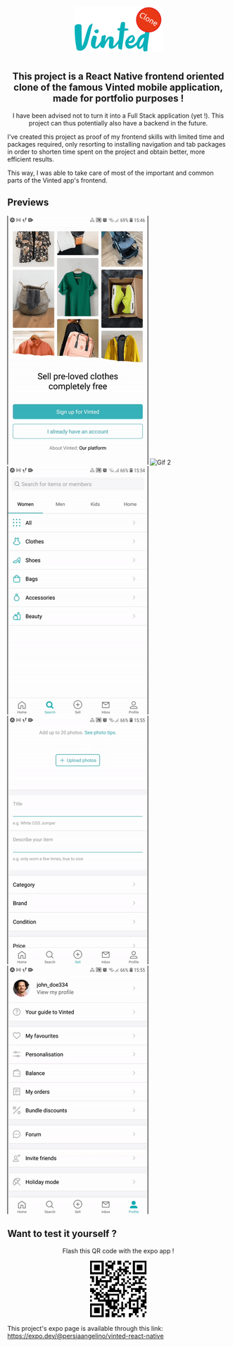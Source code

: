 <div align="center"><img src="vinted-clone-logo.png" alt="vinted-clone-logo" width="200px" height="auto">

#

## This project is a React Native frontend oriented clone of the famous Vinted mobile application, made for portfolio purposes !

I have been advised not to turn it into a Full Stack application (yet !). This project can thus potentially also have a backend in the future.

</div>

I've created this project as proof of my frontend skills with limited time and packages required, only resorting to installing navigation and tab packages in order to shorten time spent on the project and obtain better, more efficient results.

This way, I was able to take care of most of the important and common parts of the Vinted app's frontend.

## Previews

![Gif 1](./gifs_for_README/gif_1.gif) ![Gif 2](./gifs_for_README/gif_2.gif) ![Gif 3](./gifs_for_README/gif_3.gif) ![Gif 4](./gifs_for_README/gif_4.gif) ![Gif 5](./gifs_for_README/gif_5.gif)

## Want to test it yourself ?

<p align=center>
	<Text>Flash this QR code with the expo app !</Text>
</p>

<p align=center>
	<img src="QR_code_expo.png" />
</p>

This project's expo page is available through this link: <https://expo.dev/@persiaangelino/vinted-react-native>
